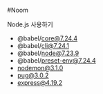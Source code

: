 #Noom

Node.js 사용하기
+ @babel/core@7.24.4
+ @babel/cli@7.24.1
+ @babel/node@7.23.9
+ @babel/preset-env@7.24.4
+ nodemon@3.1.0
+ pug@3.0.2
+ express@4.19.2